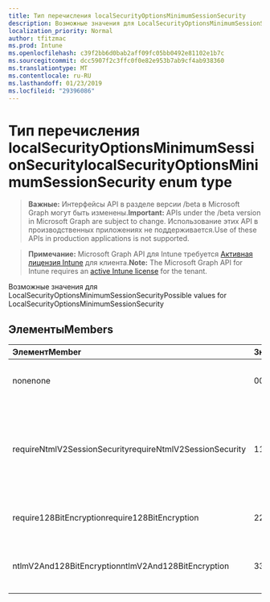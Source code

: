 ```yaml
---
title: Тип перечисления localSecurityOptionsMinimumSessionSecurity
description: Возможные значения для LocalSecurityOptionsMinimumSessionSecurity
localization_priority: Normal
author: tfitzmac
ms.prod: Intune
ms.openlocfilehash: c39f2bb6d0bab2aff09fc05bb0492e81102e1b7c
ms.sourcegitcommit: dcc5907f2c3ffc0f0e82e953b7ab9cf4ab938360
ms.translationtype: MT
ms.contentlocale: ru-RU
ms.lasthandoff: 01/23/2019
ms.locfileid: "29396086"
---
```

# <a name="localsecurityoptionsminimumsessionsecurity-enum-type"></a><span data-ttu-id="f56d9-103">Тип перечисления localSecurityOptionsMinimumSessionSecurity</span><span class="sxs-lookup"><span data-stu-id="f56d9-103">localSecurityOptionsMinimumSessionSecurity enum type</span></span>

> <span data-ttu-id="f56d9-104">**Важные:** Интерфейсы API в разделе версии /beta в Microsoft Graph могут быть изменены.</span><span class="sxs-lookup"><span data-stu-id="f56d9-104">**Important:** APIs under the /beta version in Microsoft Graph are subject to change.</span></span> <span data-ttu-id="f56d9-105">Использование этих API в производственных приложениях не поддерживается.</span><span class="sxs-lookup"><span data-stu-id="f56d9-105">Use of these APIs in production applications is not supported.</span></span>

> <span data-ttu-id="f56d9-106">**Примечание:** Microsoft Graph API для Intune требуется [Активная лицензия Intune](https://go.microsoft.com/fwlink/?linkid=839381) для клиента.</span><span class="sxs-lookup"><span data-stu-id="f56d9-106">**Note:** The Microsoft Graph API for Intune requires an [active Intune license](https://go.microsoft.com/fwlink/?linkid=839381) for the tenant.</span></span>

<span data-ttu-id="f56d9-107">Возможные значения для LocalSecurityOptionsMinimumSessionSecurity</span><span class="sxs-lookup"><span data-stu-id="f56d9-107">Possible values for LocalSecurityOptionsMinimumSessionSecurity</span></span>

## <a name="members"></a><span data-ttu-id="f56d9-108">Элементы</span><span class="sxs-lookup"><span data-stu-id="f56d9-108">Members</span></span>
|<span data-ttu-id="f56d9-109">Элемент</span><span class="sxs-lookup"><span data-stu-id="f56d9-109">Member</span></span>|<span data-ttu-id="f56d9-110">Значение</span><span class="sxs-lookup"><span data-stu-id="f56d9-110">Value</span></span>|<span data-ttu-id="f56d9-111">Описание</span><span class="sxs-lookup"><span data-stu-id="f56d9-111">Description</span></span>|
|:---|:---|:---|
|<span data-ttu-id="f56d9-112">none</span><span class="sxs-lookup"><span data-stu-id="f56d9-112">none</span></span>|<span data-ttu-id="f56d9-113">0</span><span class="sxs-lookup"><span data-stu-id="f56d9-113">0</span></span>|<span data-ttu-id="f56d9-114">Отправить LM & NTLM ответы</span><span class="sxs-lookup"><span data-stu-id="f56d9-114">Send LM & NTLM responses</span></span>|
|<span data-ttu-id="f56d9-115">requireNtmlV2SessionSecurity</span><span class="sxs-lookup"><span data-stu-id="f56d9-115">requireNtmlV2SessionSecurity</span></span>|<span data-ttu-id="f56d9-116">1</span><span class="sxs-lookup"><span data-stu-id="f56d9-116">1</span></span>|<span data-ttu-id="f56d9-117">Отправлять LM & использование NTLM сеансовая безопасность NTLMv2 при согласовании</span><span class="sxs-lookup"><span data-stu-id="f56d9-117">Send LM & NTLM-use NTLMv2 session security if negotiated</span></span>|
|<span data-ttu-id="f56d9-118">require128BitEncryption</span><span class="sxs-lookup"><span data-stu-id="f56d9-118">require128BitEncryption</span></span>|<span data-ttu-id="f56d9-119">2</span><span class="sxs-lookup"><span data-stu-id="f56d9-119">2</span></span>|<span data-ttu-id="f56d9-120">Отправлять LM & только NTLM ответы</span><span class="sxs-lookup"><span data-stu-id="f56d9-120">Send LM & NTLM responses only</span></span>|
|<span data-ttu-id="f56d9-121">ntlmV2And128BitEncryption</span><span class="sxs-lookup"><span data-stu-id="f56d9-121">ntlmV2And128BitEncryption</span></span>|<span data-ttu-id="f56d9-122">3</span><span class="sxs-lookup"><span data-stu-id="f56d9-122">3</span></span>|<span data-ttu-id="f56d9-123">Отправлять LM & только ответы NTLMv2</span><span class="sxs-lookup"><span data-stu-id="f56d9-123">Send LM & NTLMv2 responses only</span></span>|




